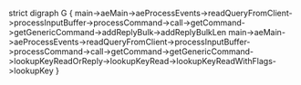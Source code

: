 strict digraph G {
main->aeMain->aeProcessEvents->readQueryFromClient->processInputBuffer->processCommand->call->getCommand->getGenericCommand->addReplyBulk->addReplyBulkLen
main->aeMain->aeProcessEvents->readQueryFromClient->processInputBuffer->processCommand->call->getCommand->getGenericCommand->lookupKeyReadOrReply->lookupKeyRead->lookupKeyReadWithFlags->lookupKey
}
